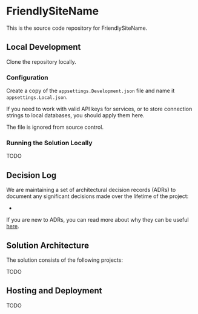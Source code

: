 # FriendlySiteName

This is the source code repository for FriendlySiteName.

## Local Development

Clone the repository locally.

### Configuration

Create a copy of the `appsettings.Development.json` file and name it  `appsettings.Local.json`.

If you need to work with valid API keys for services, or to store connection strings to local databases, you should apply them here.

The file is ignored from source control.

### Running the Solution Locally

TODO

## Decision Log

We are maintaining a set of architectural decision records (ADRs) to document any significant decisions made over the lifetime of the project:

- 

If you are new to ADRs, you can read more about why they can be useful [here](https://icepanel.medium.com/architecture-decision-records-adrs-5c66888d8723).

## Solution Architecture

The solution consists of the following projects:

TODO

## Hosting and Deployment

TODO